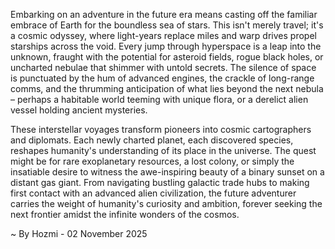 
Embarking on an adventure in the future era means casting off the familiar embrace of Earth for the boundless sea of stars. This isn't merely travel; it's a cosmic odyssey, where light-years replace miles and warp drives propel starships across the void. Every jump through hyperspace is a leap into the unknown, fraught with the potential for asteroid fields, rogue black holes, or uncharted nebulae that shimmer with untold secrets. The silence of space is punctuated by the hum of advanced engines, the crackle of long-range comms, and the thrumming anticipation of what lies beyond the next nebula – perhaps a habitable world teeming with unique flora, or a derelict alien vessel holding ancient mysteries.

These interstellar voyages transform pioneers into cosmic cartographers and diplomats. Each newly charted planet, each discovered species, reshapes humanity's understanding of its place in the universe. The quest might be for rare exoplanetary resources, a lost colony, or simply the insatiable desire to witness the awe-inspiring beauty of a binary sunset on a distant gas giant. From navigating bustling galactic trade hubs to making first contact with an advanced alien civilization, the future adventurer carries the weight of humanity's curiosity and ambition, forever seeking the next frontier amidst the infinite wonders of the cosmos.

~ By Hozmi - 02 November 2025
